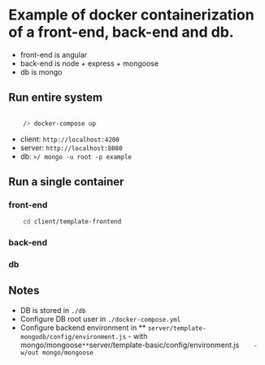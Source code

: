 # Example of docker containerization of a front-end, back-end and db.

* front-end is angular
* back-end is node + express + mongoose
* db is mongo

## Run entire system

```bash

    /> docker-compose up

```

* client: ```http://localhost:4200```
* server: ```http://localhost:8080```
* db: ```>/ mongo -u root -p example```

## Run a single container

### front-end

```bash
    cd client/template-frontend

```

### back-end

### db

## Notes

* DB is stored in ```./db```
* Configure DB root user in ```./docker-compose.yml```
* Configure backend environment in
    ** ```server/template-mongodb/config/environment.js```  - with mongo/mongoose```
    ** ```server/template-basic/config/environment.js```    - w/out mongo/mongoose```